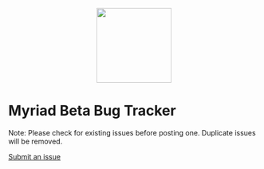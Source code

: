 <p align="center"><img src='https://www.sparkdev.me/package-logo/com.spark.myriad/.png' width="150" margin="0 auto" corner-radius="20px"/></p>

# Myriad Beta Bug Tracker
 
Note: Please check for existing issues before posting one. Duplicate issues will be removed.

[Submit an issue](https://github.com/SparkDev97/Myriad-Bug-Tracker/issues/new/choose)
